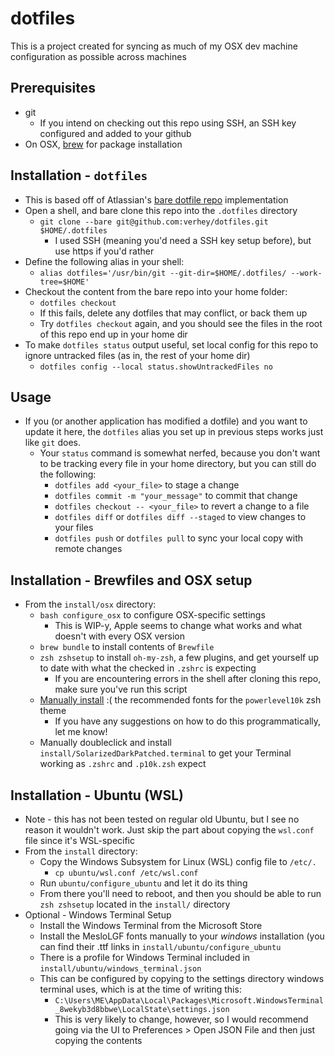 # dotfiles

This is a project created for syncing as much of my OSX dev machine configuration as possible across machines

## Prerequisites

* git
  * If you intend on checking out this repo using SSH, an SSH key configured and added to your github
* On OSX, [brew](https://brew.sh/) for package installation

## Installation - `dotfiles`

* This is based off of Atlassian's [bare dotfile repo](https://www.atlassian.com/git/tutorials/dotfiles) implementation
* Open a shell, and bare clone this repo into the `.dotfiles` directory
  * `git clone --bare git@github.com:verhey/dotfiles.git $HOME/.dotfiles`
    * I used SSH (meaning you'd need a SSH key setup before), but use https if you'd rather
* Define the following alias in your shell: 
  * `alias dotfiles='/usr/bin/git --git-dir=$HOME/.dotfiles/ --work-tree=$HOME'`
* Checkout the content from the bare repo into your home folder:
  * `dotfiles checkout`
  * If this fails, delete any dotfiles that may conflict, or back them up
  * Try `dotfiles checkout` again, and you should see the files in the root of this repo end up in your home dir
* To make `dotfiles status` output useful, set local config for this repo to ignore untracked files (as in, the rest of your home dir)
  * `dotfiles config --local status.showUntrackedFiles no`

## Usage

* If you (or another application has modified a dotfile) and you want to update it here, the `dotfiles` alias you set up in previous steps works just like `git` does. 
  * Your `status` command is somewhat nerfed, because you don't want to be tracking every file in your home directory, but you can still do the following: 
    * `dotfiles add <your_file>` to stage a change
    * `dotfiles commit -m "your_message"` to commit that change
    * `dotfiles checkout -- <your_file>` to revert a change to a file
    * `dotfiles diff` or `dotfiles diff --staged` to view changes to your files
    * `dotfiles push` or `dotfiles pull` to sync your local copy with remote changes

## Installation - Brewfiles and OSX setup

* From the `install/osx` directory:
  * `bash configure_osx` to configure OSX-specific settings
    * This is WIP-y, Apple seems to change what works and what doesn't with every OSX version
  * `brew bundle` to install contents of `Brewfile`
  * `zsh zshsetup` to install `oh-my-zsh`, a few plugins, and get yourself up to date with what the checked in `.zshrc` is expecting
    * If you are encountering errors in the shell after cloning this repo, make sure you've run this script
  * [Manually install](https://github.com/romkatv/powerlevel10k#fonts) :( the recommended fonts for the `powerlevel10k` zsh theme
    * If you have any suggestions on how to do this programmatically, let me know!
  * Manually doubleclick and install `install/SolarizedDarkPatched.terminal` to get your Terminal working as `.zshrc` and `.p10k.zsh` expect

## Installation - Ubuntu (WSL)

* Note - this has not been tested on regular old Ubuntu, but I see no reason it wouldn't work. Just skip the part about copying the `wsl.conf` file since it's WSL-specific
* From the `install` directory:
  * Copy the Windows Subsystem for Linux (WSL) config file to `/etc/.`
    * `cp ubuntu/wsl.conf /etc/wsl.conf`
  * Run `ubuntu/configure_ubuntu` and let it do its thing
  * From there you'll need to reboot, and then you should be able to run `zsh zshsetup` located in the `install/` directory
* Optional - Windows Terminal Setup
  * Install the Windows Terminal from the Microsoft Store
  * Install the MesloLGF fonts manually to your *windows* installation (you can find their .ttf links in `install/ubuntu/configure_ubuntu`
  * There is a profile for Windows Terminal included in `install/ubuntu/windows_terminal.json`
  * This can be configured by copying to the settings directory windows terminal uses, which is at the time of writing this:
    * `C:\Users\ME\AppData\Local\Packages\Microsoft.WindowsTerminal_8wekyb3d8bbwe\LocalState\settings.json`
    * This is very likely to change, however, so I would recommend going via the UI to Preferences > Open JSON File and then just copying the contents
